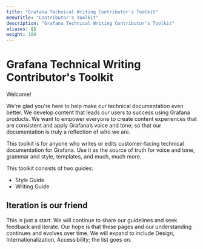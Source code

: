 ```yaml
---
title: "Grafana Technical Writing Contributor's Toolkit"
menuTitle: "Contributor's Toolkit"
description: "Grafana Technical Writing Contributor's Toolkit"
aliases: []
weight: 100
---
```


# Grafana Technical Writing Contributor's Toolkit

<!-- vale Grafana.Exclamation = NO -->
Welcome!
<!-- vale Grafana.Exclamation = YES -->
We're glad you're here to help make our technical documentation even better. We develop content that leads our users to success using Grafana products. We want to empower everyone to create content experiences that are consistent and apply Grafana’s voice and tone; so that our documentation is truly a reflection of who we are.

This toolkit is for anyone who writes or edits customer-facing technical documentation for Grafana. Use it as the source of truth for voice and tone, grammar and style, templates, and much, much more.

This toolkit consists of two guides:

* Style Guide
* Writing Guide

## Iteration is our friend

This is just a start. We will continue to share our guidelines and seek feedback and iterate. Our hope is that these pages and our understanding continues and evolves over time. We will expand to include Design, Internationalization, Accessibility; the list goes on.


